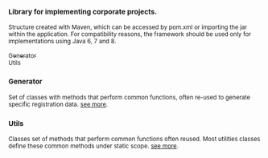 ### <sub>Library for implementing corporate projects.</sub>
<sub>Structure created with Maven, which can be accessed by pom.xml or importing the jar within the application. For compatibility reasons, the framework should be used only for implementations using Java 6, 7 and 8.</sub>

[<sub>Generator</sub>](#generator)  
[<sub>Utils</sub>](#utils)  

### <sub>Generator</sub>
<sub>Set of classes with methods that perform common functions, often re-used to generate specific registration data. [see more](https://github.com/albertocerqueira/java-utils/tree/master/src/main/java/com/java/generator/ "see more").</sub>

### <sub>Utils</sub>
<sub>Classes set of methods that perform common functions often reused. Most utilities classes define these common methods under static scope. [see more](https://github.com/albertocerqueira/java-utils/tree/master/src/main/java/com/java/utils/ "see more").</sub>